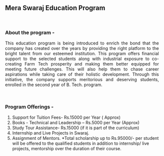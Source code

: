 ## Mera Swaraj Education Program
<br />

### About the program -

<p align = justify>
This education program is being introduced to enrich the bond that the company has created over the years by providing the right platform to the bright talent from our esteemed institution. This program offers financial support to the selected students along with industrial exposure to co-creating Farm Tech prosperity and making them better equipped for meeting future challenges. This will also help them to chase career aspirations while taking care of their holistic development. Through this initiative, the company supports meritorious and deserving students, enrolled in the second year of B. Tech. program.
<p/>
<br />

### Program Offerings -

<p align = justify>

1. Support for Tuition Fees- Rs.15000 per Year ( Approx)
2. Books - Technical and Leadership – Rs.5000 per Year  (Approx)
3. Study Tour Assistance- Rs.15000 (if it is part of the curriculum)
4. Internship and Live Projects in Swaraj.
5. Assignment of Mentors.
*Total scholarship up to Rs.95000/- per student will be offered to the qualified students in addition to internship/ live projects, mentorship over the duration of their course.

</p>